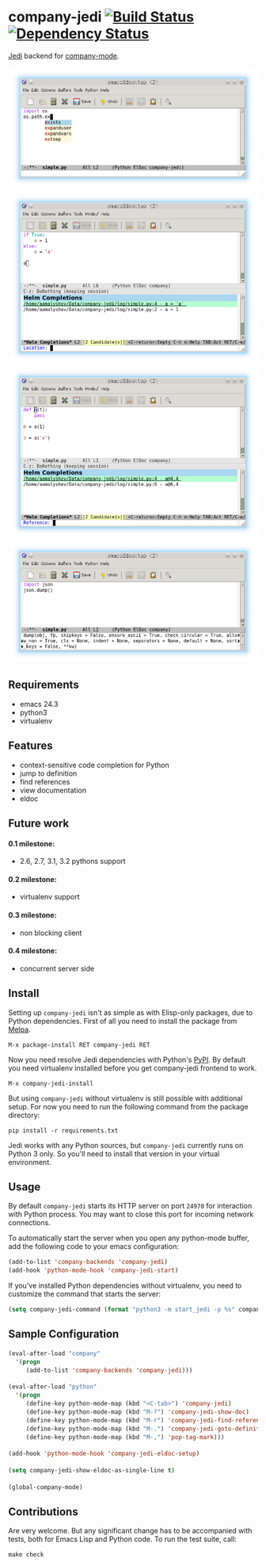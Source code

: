 # company-jedi [![Build Status](https://travis-ci.org/proofit404/company-jedi.png?branch=master)](https://travis-ci.org/proofit404/company-jedi) [![Dependency Status](https://gemnasium.com/proofit404/company-jedi.png)](https://gemnasium.com/proofit404/company-jedi)

[Jedi](https://github.com/davidhalter/jedi) backend for [company-mode](https://github.com/company-mode/company-mode).

![screenshot1](screenshots/snapshot1.png)
![screenshot2](screenshots/snapshot2.png)
![screenshot3](screenshots/snapshot3.png)
![screenshot4](screenshots/snapshot4.png)

## Requirements

* emacs 24.3
* python3
* virtualenv

## Features

* context-sensitive code completion for Python
* jump to definition
* find references
* view documentation
* eldoc

## Future work

#### 0.1 milestone:

* 2.6, 2.7, 3.1, 3.2 pythons support

#### 0.2 milestone:

* virtualenv support

#### 0.3 milestone:

* non blocking client

#### 0.4 milestone:

* concurrent server side

## Install

Setting up `company-jedi` isn't as simple as with Elisp-only packages, due to Python dependencies.
First of all you need to install the package from [Melpa](http://melpa.milkbox.net/).

    M-x package-install RET company-jedi RET

Now you need resolve Jedi dependencies with Python's [PyPI](https://pypi.python.org/pypi).
By default you need virtualenv installed before you get company-jedi frontend to work.

    M-x company-jedi-install

But using `company-jedi` without virtualenv is still possible with additional setup.
For now you need to run the following command from the package directory:

    pip install -r requirements.txt

Jedi works with any Python sources, but `company-jedi` currently runs on Python 3 only.
So you'll need to install that version in your virtual environment.

## Usage

By default `company-jedi` starts its HTTP server on port `24970` for interaction with Python process.
You may want to close this port for incoming network connections.

To automatically start the server when you open any python-mode buffer, add the following code to your emacs configuration:

```lisp
(add-to-list 'company-backends 'company-jedi)
(add-hook 'python-mode-hook 'company-jedi-start)
```

If you've installed Python dependencies without virtualenv, you need to customize the command that starts the server:

```lisp
(setq company-jedi-command (format "python3 -m start_jedi -p %s" company-jedi-port))
```

## Sample Configuration

```lisp
(eval-after-load "company"
  '(progn
     (add-to-list 'company-backends 'company-jedi)))

(eval-after-load "python"
  '(progn
     (define-key python-mode-map (kbd "<C-tab>") 'company-jedi)
     (define-key python-mode-map (kbd "M-?") 'company-jedi-show-doc)
     (define-key python-mode-map (kbd "M-r") 'company-jedi-find-references)
     (define-key python-mode-map (kbd "M-.") 'company-jedi-goto-definition)
     (define-key python-mode-map (kbd "M-,") 'pop-tag-mark)))

(add-hook 'python-mode-hook 'company-jedi-eldoc-setup)

(setq company-jedi-show-eldoc-as-single-line t)

(global-company-mode)
```

## Contributions

Are very welcome. But any significant change has to be accompanied with tests, both for Emacs Lisp and Python code.
To run the test suite, call:

    make check
